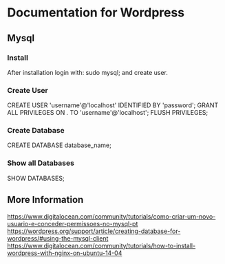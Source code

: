 # Documentation for Wordpress

## Mysql

### Install
 After installation login with: sudo mysql; and create user.
### Create User
 CREATE USER 'username'@'localhost' IDENTIFIED BY 'password';
 GRANT ALL PRIVILEGES ON *.* TO 'username'@'localhost';
 FLUSH PRIVILEGES;

### Create Database
 CREATE DATABASE database_name;
### Show all Databases
 SHOW DATABASES;




## More Information
 https://www.digitalocean.com/community/tutorials/como-criar-um-novo-usuario-e-conceder-permissoes-no-mysql-pt
 https://wordpress.org/support/article/creating-database-for-wordpress/#using-the-mysql-client
 https://www.digitalocean.com/community/tutorials/how-to-install-wordpress-with-nginx-on-ubuntu-14-04
 




